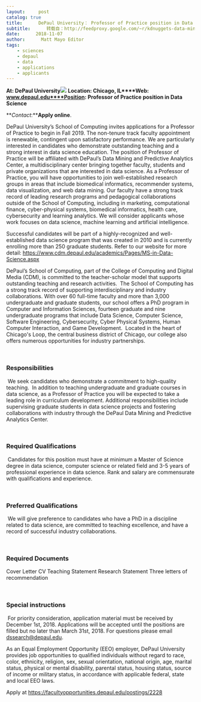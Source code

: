 ```yaml
---
layout:     post
catalog: true
title:      DePaul University： Professor of Practice position in Data Science [Chicago, IL]
subtitle:      转载自：http://feedproxy.google.com/~r/kdnuggets-data-mining-analytics/~3/76MtwwS92ac/11-07-depaul-university-professor-practice-position-data-science.html
date:      2018-11-07
author:      Matt Mayo Editor
tags:
    - sciences
    - depaul
    - data
    - applications
    - applicants
---
```


**At: DePaul University**![](http://feedproxy.google.com/jimg/depaul-logo.jpg)
**Location: Chicago, IL****Web: www.depaul.edu****Position: Professor of Practice position in Data Science**

**_Contact_:****Apply online**.

DePaul University’s School of Computing invites applications for a Professor of Practice to begin in Fall 2019. The non-tenure track faculty appointment is renewable, contingent upon satisfactory performance. We are particularly interested in candidates who demonstrate outstanding teaching and a strong interest in data science education. The position of Professor of Practice will be affiliated with DePaul’s Data Mining and Predictive Analytics Center, a multidisciplinary center bringing together faculty, students and private organizations that are interested in data science. As a Professor of Practice, you will have opportunities to join well-established research groups in areas that include biomedical informatics, recommender systems, data visualization, and web data mining. Our faculty have a strong track record of leading research programs and pedagogical collaborations outside of the School of Computing, including in marketing, computational finance, cyber-physical systems, biomedical informatics, health care, cybersecurity and learning analytics. We will consider applicants whose work focuses on data science, machine learning and artificial intelligence. 

Successful candidates will be part of a highly-recognized and well-established data science program that was created in 2010 and is currently enrolling more than 250 graduate students. Refer to our website for more detail: https://www.cdm.depaul.edu/academics/Pages/MS-in-Data-Science.aspx

DePaul’s School of Computing, part of the College of Computing and Digital Media (CDM), is committed to the teacher-scholar model that supports outstanding teaching and research activities.  The School of Computing has a strong track record of supporting interdisciplinary and industry collaborations. With over 60 full-time faculty and more than 3,000 undergraduate and graduate students, our school offers a PhD program in Computer and Information Sciences, fourteen graduate and nine undergraduate programs that include Data Science, Computer Science, Software Engineering, Cybersecurity, Cyber Physical Systems, Human Computer Interaction, and Game Development.  Located in the heart of Chicago's Loop, the central business district of Chicago, our college also offers numerous opportunities for industry partnerships.

 

### Responsibilities

 We seek candidates who demonstrate a commitment to high-quality teaching.  In addition to teaching undergraduate and graduate courses in data science, as a Professor of Practice you will be expected to take a leading role in curriculum development. Additional responsibilities include supervising graduate students in data science projects and fostering collaborations with industry through the DePaul Data Mining and Predictive Analytics Center.

 

### Required Qualifications 

 Candidates for this position must have at minimum a Master of Science degree in data science, computer science or related field and 3-5 years of professional experience in data science. Rank and salary are commensurate with qualifications and experience.

 

### Preferred Qualifications 

 We will give preference to candidates who have a PhD in a discipline related to data science, are committed to teaching excellence, and have a record of successful industry collaborations.

 

### Required Documents 

Cover Letter
CV
Teaching Statement
Research Statement
Three letters of recommendation

 

### Special instructions

 For priority consideration, application material must be received by December 1st, 2018. Applications will be accepted until the positions are filled but no later than March 31st, 2018. For questions please email dssearch@depaul.edu.

As an Equal Employment Opportunity (EEO) employer, DePaul University provides job opportunities to qualified individuals without regard to race, color, ethnicity, religion, sex, sexual orientation, national origin, age, marital status, physical or mental disability, parental status, housing status, source of income or military status, in accordance with applicable federal, state and local EEO laws.

Apply at https://facultyopportunities.depaul.edu/postings/2228
